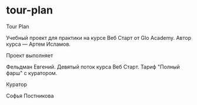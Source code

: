 # tour-plan
    
Tour Plan

Учебный проект для практики на курсе Веб Старт от Glo Academy. Автор курса — Артем Исламов.


Проект выполняет

Фельдман Евгений. Девятый поток курса Веб Старт. Тариф "Полный фарш" с куратором.


Куратор

Софья Постникова

